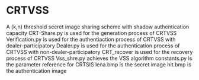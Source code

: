 # CRTVSS
A (k,n) threshold secret image sharing scheme with shadow authentication capacity
CRT-Share.py is used for the generation process of CRTVSS
Verification.py is used for the authentiaction process of CRTVSS with dealer-participatory
Dealer.py is used for the authentication process of CRTVSS with non-dealer-participatory
CRT_recover is used for the recovery process of CRTVSS
Vss_shre.py achieves the VSS algorithm
constants.py is the parameter reference for CRTSIS
lena.bmp is the secret image
hit.bmp is the authentication image
